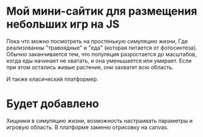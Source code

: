 # Мой мини-сайтик для размещения небольших игр на JS
Пока что можно посмотреть на простенькую симуляцию жизни,
Где реализованны "травоядные" и "еда" (которая питается от фотосинтеза).
Обычно заканчивается тем, что популяция разростается до масштабов, когда
еды начинает не хватать, и она уменьшается или умирает. Если при этом остались
живые растения, они захватят всю область. 


И также класический платформер.

# Будет добавлено
Хищники в симуляцию жизни, возможность настраивать параметры и игровую область.
В платформе заменю отрисовку на canvas.
